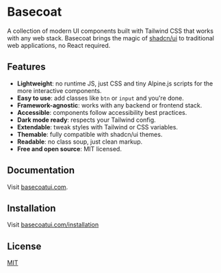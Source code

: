 # Basecoat

A collection of modern UI components built with Tailwind CSS that works with any web stack. Basecoat brings the magic of [shadcn/ui](https://ui.shadcn.com) to traditional web applications, no React required.

## Features

- **Lightweight**: no runtime JS, just CSS and tiny Alpine.js scripts for the more interactive components.
- **Easy to use**: add classes like `btn` or `input` and you're done.
- **Framework-agnostic**: works with any backend or frontend stack.
- **Accessible**: components follow accessibility best practices.
- **Dark mode ready**: respects your Tailwind config.
- **Extendable**: tweak styles with Tailwind or CSS variables.
- **Themable**: fully compatible with shadcn/ui themes.
- **Readable**: no class soup, just clean markup.
- **Free and open source**: MIT licensed.

## Documentation

Visit [basecoatui.com](https://basecoatui.com).

## Installation

Visit [basecoatui.com/installation](https://basecoatui.com/installation)

## License

[MIT](/LICENSE.md)